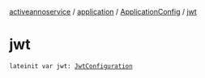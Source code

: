 [activeannoservice](../../index.md) / [application](../index.md) / [ApplicationConfig](index.md) / [jwt](./jwt.md)

# jwt

`lateinit var jwt: `[`JwtConfiguration`](../-jwt-configuration/index.md)
